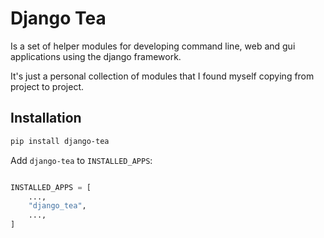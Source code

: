 # Django Tea

Is a set of helper modules for developing command line, web and gui
applications using the django framework.

It's just a personal collection of modules that I found myself copying from
project to project.


## Installation


```bash
pip install django-tea
```

Add `django-tea` to `INSTALLED_APPS`:

```python

INSTALLED_APPS = [
    ...,
    "django_tea",
    ...,
]
```